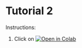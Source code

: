# Tutorial 2

Instructions:

1. Click on [![Open in Colab](https://colab.research.google.com/assets/colab-badge.svg)](https://colab.research.google.com/github/Squigspear/xCyberLLM/blob/main/Tutorial_2_RAG.ipynb)
